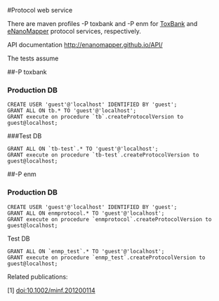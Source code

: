 #Protocol web service 

There are maven profiles  -P toxbank and -P enm for [ToxBank](http://www.toxbank.net) and [eNanoMapper](http://www.enanomapper.net) protocol services, respectively.

API documentation http://enanomapper.github.io/API/

The tests assume 

##-P toxbank  

### Production DB
````
CREATE USER 'guest'@'localhost' IDENTIFIED BY 'guest';
GRANT ALL ON tb.* TO 'guest'@'localhost';
GRANT execute on procedure `tb`.createProtocolVersion to guest@localhost;
````

###Test DB
````
GRANT ALL ON `tb-test`.* TO 'guest'@'localhost';
GRANT execute on procedure `tb-test`.createProtocolVersion to  guest@localhost;
````

##-P enm 

### Production DB
````
CREATE USER 'guest'@'localhost' IDENTIFIED BY 'guest';
GRANT ALL ON enmprotocol.* TO 'guest'@'localhost';
GRANT execute on procedure `enmprotocol`.createProtocolVersion to guest@localhost;
````

Test DB
````
GRANT ALL ON `enmp_test`.* TO 'guest'@'localhost';
GRANT execute on procedure `enmp_test`.createProtocolVersion to  guest@localhost;
````

Related publications:

[1] [doi:10.1002/minf.201200114](http://onlinelibrary.wiley.com/doi/10.1002/minf.201200114/abstract)

